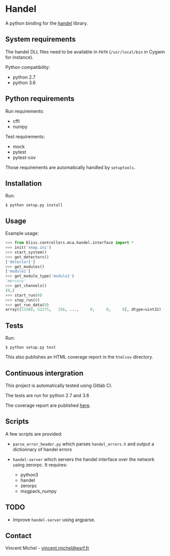 Handel
=============

A python binding for the [handel](http://support.xia.com/default.asp?W381) library.


System requirements
-------------------

The handel DLL files need to be available in `PATH` (`/usr/local/bin` in Cygwin for instance).

Python compatibility:

- python 2.7
- python 3.6


Python requirements
-------------------

Run requirements:

- cffi
- numpy

Test requirements:

- mock
- pytest
- pytest-cov

Those requirements are automatically handled by `setuptools`.


Installation
------------

Run:

``` console
$ python setup.py install
```

Usage
-----

Example usage:

``` python
>>> from bliss.controllers.mca.handel.interface import *
>>> init('xmap.ini')
>>> start_system()
>>> get_detectors()
['detector1']
>>> get_modules()
['module1']
>>> get_module_type('module1')
'mercury'
>>> get_channels()
(0,)
>>> start_run(0)
>>> stop_run(0)
>>> get_run_data(0)
array([13260, 52275,   256, ...,     0,     0,     0], dtype=uint32)
```


Tests
-----

Run:

``` console
$ python setup.py test
```

This also publishes an HTML coverage report in the `htmlcov` directory.


Continuous intergration
-----------------------

This project is automatically tested using Gitlab CI.

The tests are run for python 2.7 and 3.6

The coverage report are published [here](http://bliss.gitlab-pages.esrf.fr/python-handel/).


Scripts
-------

A few scripts are provided:

- `parse_error_header.py` which parses `handel_errors.h` and output a dictionnary of handel errors

- `handel-server` which servers the handel interface over the network using zerorpc. It requires:
  * python3
  * handel
  * zerorpc
  * msgpack_numpy


TODO
----

- Improve `handel-server` using argparse.


Contact
-------

Vincent Michel - vincent.michel@esrf.fr

